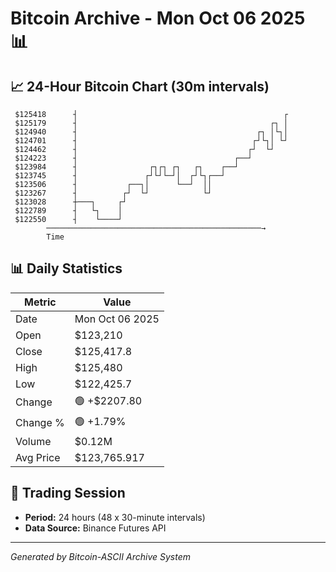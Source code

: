 # Bitcoin Archive - Mon Oct 06 2025 📊

## 📈 24-Hour Bitcoin Chart (30m intervals)

```
 $125418      ┤                                              ┌ 
 $125179      ┤                                           ┌┐ │ 
 $124940      ┤                                        ┌┐ │└┐│ 
 $124701      ┤                                       ┌┘└┐│ └┘ 
 $124462      ┤                                      ┌┘  └┘    
 $124223      ┤                                   ┌──┘         
 $123984      ┤                ┌┐┌┐ ┌┐   ┌┐    ┌──┘            
 $123745      ┤               ┌┘└┘└─┘│  ┌┘└┐┌──┘               
 $123506      ┤           ┌──┐│      └──┘  ││                  
 $123267      ┤          ┌┘  └┘            └┘                  
 $123028      ┼───┐     ┌┘                                     
 $122789      ┤   └┐    │                                      
 $122550      ┤    └────┘                                      
        ────────────────────────────────────────────────→
        Time
```

## 📊 Daily Statistics

| Metric | Value |
|--------|-------|
| Date | Mon Oct 06 2025 |
| Open | $123,210 |
| Close | $125,417.8 |
| High | $125,480 |
| Low | $122,425.7 |
| Change | 🟢 +$2207.80 |
| Change % | 🟢 +1.79% |
| Volume | $0.12M |
| Avg Price | $123,765.917 |

## 📅 Trading Session

- **Period:** 24 hours (48 x 30-minute intervals)
- **Data Source:** Binance Futures API

---
*Generated by Bitcoin-ASCII Archive System*
